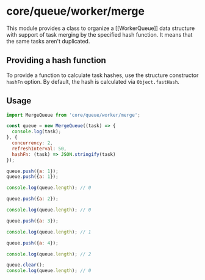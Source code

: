 # core/queue/worker/merge

This module provides a class to organize a [[WorkerQueue]] data structure with support of task merging by the specified hash function.
It means that the same tasks aren't duplicated.

## Providing a hash function

To provide a function to calculate task hashes, use the structure constructor `hashFn` option.
By default, the hash is calculated via `Object.fastHash`.

## Usage

```js
import MergeQueue from 'core/queue/worker/merge';

const queue = new MergeQueue((task) => {
  console.log(task);
}, {
  concurrency: 2,
  refreshInterval: 50,
  hashFn: (task) => JSON.stringify(task)
});

queue.push({a: 1});
queue.push({a: 1});

console.log(queue.length); // 0

queue.push({a: 2});

console.log(queue.length); // 0

queue.push({a: 3});

console.log(queue.length); // 1

queue.push({a: 4});

console.log(queue.length); // 2

queue.clear();
console.log(queue.length); // 0
```
